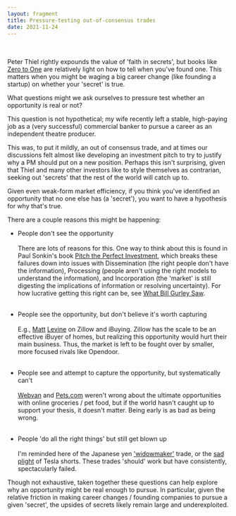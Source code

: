 ```yaml
---
layout: fragment
title: Pressure-testing out-of-consensus trades
date: 2021-11-24
---
```


<br> <br>
Peter Thiel rightly expounds the value of 'faith in secrets', but books like [Zero to One](https://www.amazon.ca/Zero-One-Notes-Startups-Future/dp/0804139296/) are relatively light on how to tell when you've found one. This matters when you might be waging a big career change (like founding a startup) on whether your 'secret' is true.

What questions might we ask ourselves to pressure test whether an opportunity is real or not?

This question is not hypothetical; my wife recently left a stable, high-paying job as a (very successful) commercial banker to pursue a career as an independent theatre producer.

This was, to put it mildly, an out of consensus trade, and at times our discussions felt almost like developing an investment pitch to try to justify why a PM should put on a new position. Perhaps this isn't surprising, given that Thiel and many other investors like to style themselves as contrarian, seeking out 'secrets' that the rest of the world will catch up to.

Given even weak-form market efficiency, if you think you've identified an opportunity that no one else has (a 'secret'), you want to have a hypothesis for why that's true.

There are a couple reasons this might be happening:

- People don't see the opportunity <br> <br> There are lots of reasons for this. One way to think about this is found in Paul Sonkin's book [Pitch the Perfect Investment](https://read.amazon.ca/kp/embed?asin=B0754XYZPY&preview=newtab&linkCode=kpe&ref_=cm_sw_r_kb_dp_HA44VFK5FP0PCXB1WTA8), which breaks these failures down into issues with Dissemination (the right people don't have the information), Processing (people aren't using the right models to understand the information), and Incorporation (the 'market' is still digesting the implications of information or resolving uncertainty). For how lucrative getting this right can be, see [What Bill Gurley Saw](https://commoncog.com/blog/what-bill-gurley-saw/).
<br> <br>

- People see the opportunity, but don't believe it's worth capturing <br> <br> E.g., [Matt](https://www.bloomberg.com/opinion/articles/2021-11-03/zillow-is-done-trading-houses) [Levine](https://www.bloomberg.com/opinion/articles/2021-11-18/zillow-tried-to-make-less-money) on Zillow and iBuying. Zillow has the scale to be an effective iBuyer of homes, but realizing this opportunity would hurt their main business. Thus, the market is left to be fought over by smaller, more focused rivals like Opendoor.
<br> <br>

- People see and attempt to capture the opportunity, but systematically can't <br> <br> [Webvan](https://en.wikipedia.org/wiki/Webvan) and [Pets.com](https://en.wikipedia.org/wiki/Pets.com) weren't wrong about the ultimate opportunities with online groceries / pet food, but if the world hasn't caught up to support your thesis, it doesn't matter. Being early is as bad as being wrong.
<br> <br>

- People 'do all the right things' but still get blown up <br> <br> I'm reminded here of the Japanese yen ['widowmaker'](https://www.ft.com/content/4e669a4f-544a-3e8e-a6ad-41afbd7287c2) trade, or the [sad plight](https://www.ft.com/content/4f8d65b3-6fe4-4bb9-9d13-2f8e7bf82d9f) of Tesla shorts. These trades 'should' work but have consistently, spectacularly failed.

Though not exhaustive, taken together these questions can help explore why an opportunity might be real enough to pursue. In particular, given the relative friction in making career changes / founding companies to pursue a given 'secret', the upsides of secrets likely remain large and underexploited.
